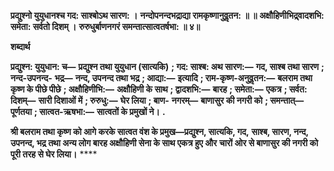 **प्रद्युश्नो युयुधानश्च गद: साश्बोऽथ सारण: ।** **नन्दोपनन्दभद्राद्या रामकृष्णानुवॢतन: ॥ ॥** **अक्षौहिणीभिद्र्वादशभि: समेता: सर्वतो दिशम् ।** **रुरुधुर्बाणनगरं समन्तात्सात्वतर्षभा: ॥ ४॥** 

**शब्दार्थ** 

**प्रद्युश्न: युयुधान: च—** **प्रद्युश्न तथा युयुधान (सात्यकि)** **; गद: साश्ब: अथ सारण:—** **गद, साश्ब तथा सारण** **; नन्द-उपनन्द-** **भद्र—** **नन्द, उपनन्द तथा भद्र** **; आद्या:—** **इत्यादि** **; राम-कृष्ण-अनुवॢतन:—** **बलराम तथा कृष्ण के पीछे पीछे** **; अक्षौहिणीभि:—** **अक्षौहिणी के साथ** **; द्वादशभि:—** **बारह** **; समेता:—** **एकत्र** **; सर्वत: दिशम्—** **सारी दिशाओं में** **; रुरुधु:—** **घेर लिया** **; बाण-** **नगरम्—** **बाणासुर की नगरी को** **; समन्तात्—** **पूर्णतया** **; सात्वत-ऋषभा:—** **सात्वतों के प्रमुखों ने।** **.** 

**श्री बलराम तथा कृष्ण को आगे करके सात्वत वंश के प्रमुख—प्रद्युश्न, सात्यकि, गद,** **साश्ब, सारण, नन्द, उपनन्द, भद्र तथा अन्य लोग बारह अक्षौहिणी सेना के साथ एकत्र हुए और** **चारों ओर से बाणासुर की नगरी को पूरी तरह से घेर लिया।** **** 